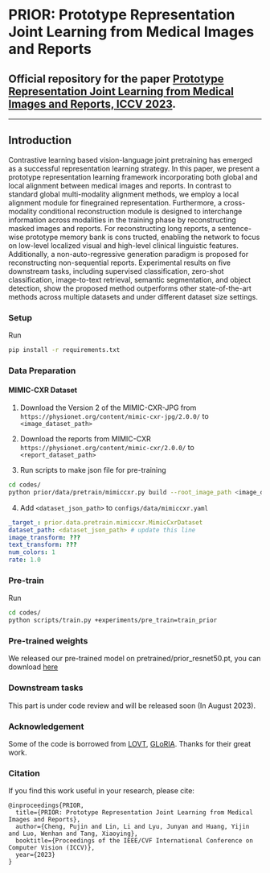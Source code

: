 # PRIOR: Prototype Representation Joint Learning from Medical Images and Reports

## Official repository for the paper [Prototype Representation Joint Learning from Medical Images and Reports, ICCV 2023](https://arxiv.org/abs/2307.12577). 
----

## Introduction
Contrastive learning based vision-language joint pretraining has emerged as a successful representation learning strategy. In this paper, we present a prototype representation learning framework incorporating both global
and local alignment between medical images and reports. In contrast to standard global multi-modality alignment
methods, we employ a local alignment module for finegrained representation. Furthermore, a cross-modality conditional reconstruction module is designed to interchange information across modalities in the training phase by reconstructing masked images and reports. For reconstructing long reports, a sentence-wise prototype memory bank is cons tructed, enabling the network to focus on low-level localized visual and high-level clinical linguistic features. Additionally, a non-auto-regressive generation paradigm is proposed for reconstructing non-sequential reports. Experimental results on five downstream tasks, including supervised classification, zero-shot classification, image-to-text retrieval, semantic segmentation, and object detection, show the proposed method outperforms other state-of-the-art methods across multiple datasets and under different dataset size settings.



### Setup
Run 

```bash
pip install -r requirements.txt
```



###  Data Preparation

#### MIMIC-CXR Dataset

1. Download the Version 2 of the MIMIC-CXR-JPG from `https://physionet.org/content/mimic-cxr-jpg/2.0.0/` to `<image_dataset_path>`

2. Download the reports from MIMIC-CXR `https://physionet.org/content/mimic-cxr/2.0.0/` to `<report_dataset_path>`

3. Run scripts to make json file for pre-training

   

```bash
cd codes/
python prior/data/pretrain/mimiccxr.py build --root_image_path <image_dataset_path> --root_report_path <report_dataset_path> --save_path <dataset_json_path>
```

4. Add `<dataset_json_path>` to `configs/data/mimiccxr.yaml`

```yaml
_target_: prior.data.pretrain.mimiccxr.MimicCxrDataset
dataset_path: <dataset_json_path> # update this line
image_transform: ???
text_transform: ???
num_colors: 1
rate: 1.0
```



### Pre-train

Run

```bash
cd codes/
python scripts/train.py +experiments/pre_train=train_prior
```



### Pre-trained weights
We released our pre-trained model on pretrained/prior_resnet50.pt, you can download [here](https://github.com/QtacierP/PRIOR/blob/main/pretrained/prior_resnet50.pt)


### Downstream tasks
This part is under code review and will be released soon (In August 2023).

### Acknowledgement
Some of the code is borrowed from [LOVT](https://github.com/philip-mueller/lovt), [GLoRIA](https://github.com/marshuang80/gloria). Thanks for their great work.


### Citation
If you find this work useful in your research, please cite:
```
@inproceedings{PRIOR,
  title={PRIOR: Prototype Representation Joint Learning from Medical Images and Reports},
  author={Cheng, Pujin and Lin, Li and Lyu, Junyan and Huang, Yijin and Luo, Wenhan and Tang, Xiaoying},
  booktitle={Proceedings of the IEEE/CVF International Conference on Computer Vision (ICCV)},
  year={2023}
}
```
